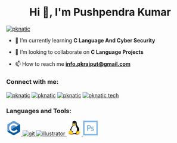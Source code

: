 <h1 align="center">Hi 👋, I'm Pushpendra Kumar</h1>
<p align="left"> <a href="https://twitter.com/pknatic" target="_blank"><img src="https://img.shields.io/twitter/follow/pknatic?logo=twitter&style=for-the-badge" alt="pknatic" /></a> </p>

- 🌱 I’m currently learning **C Language And Cyber Security**

- 👯 I’m looking to collaborate on **C Language Projects**

- 📫 How to reach me **info.pkrajput@gmail.com**

<h3 align="left">Connect with me:</h3>
<p align="left">
<a href="https://dev.to/pknatic" ><img align="center" target="_blank" src="https://raw.githubusercontent.com/rahuldkjain/github-profile-readme-generator/master/src/images/icons/Social/devto.svg" alt="pknatic" height="30" width="40" /></a>
<a href="https://twitter.com/pknatic" target="_blank"><img align="center" src="https://raw.githubusercontent.com/rahuldkjain/github-profile-readme-generator/master/src/images/icons/Social/twitter.svg" alt="pknatic" height="30" width="40" /></a>
<a href="https://instagram.com/pknatic" target="_blank"><img align="center" src="https://github.com/pknatic/files/blob/47397aa7c17b84d4380a21002ac6f7caf405fa11/icons/icons8-instagram-96.svg" alt="pknatic" height="30" width="40" /></a>
<a href="https://bit.ly/3IVoWSB" target="_blank"><img align="center" src="https://raw.githubusercontent.com/rahuldkjain/github-profile-readme-generator/master/src/images/icons/Social/youtube.svg" alt="pknatic tech" height="30" width="40" /></a>
</p>

<h3 align="left">Languages and Tools:</h3>
<p align="left"> <a href="https://www.cprogramming.com/" target="_blank" rel="noreferrer"> <img src="https://raw.githubusercontent.com/devicons/devicon/master/icons/c/c-original.svg" alt="c" width="40" height="40"/> </a> <a href="https://git-scm.com/" target="_blank" rel="noreferrer"> <img src="https://www.vectorlogo.zone/logos/git-scm/git-scm-icon.svg" alt="git" width="40" height="40"/> </a> <a href="https://www.adobe.com/in/products/illustrator.html" target="_blank" rel="noreferrer"> <img src="https://www.vectorlogo.zone/logos/adobe_illustrator/adobe_illustrator-icon.svg" alt="illustrator" width="40" height="40"/> </a> <a href="https://www.linux.org/" target="_blank" rel="noreferrer"> <img src="https://raw.githubusercontent.com/devicons/devicon/master/icons/linux/linux-original.svg" alt="linux" width="40" height="40"/> </a> <a href="https://www.photoshop.com/en" target="_blank" rel="noreferrer"> <img src="https://raw.githubusercontent.com/devicons/devicon/master/icons/photoshop/photoshop-line.svg" alt="photoshop" width="40" height="40"/> </a> </p>

